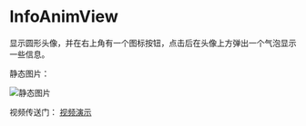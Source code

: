 # InfoAnimView
显示圆形头像，并在右上角有一个图标按钮，点击后在头像上方弹出一个气泡显示一些信息。

静态图片：

![静态图片](https://wx1.sinaimg.cn/mw690/6de6fe13gy1giq74p19w7j21402g078q.jpg)

视频传送门：
[视频演示](https://weibo.com/tv/show/1034:4549073907417091?from=old_pc_videoshow)
